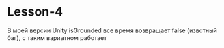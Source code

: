 # Lesson-4
В моей версии Unity isGrounded все время возвращает false (извстный баг), с таким вариатном работает 
